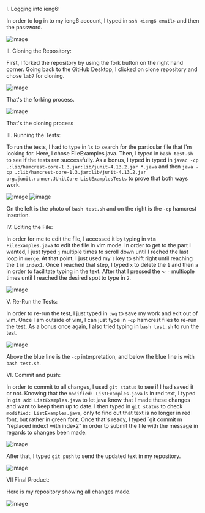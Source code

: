I. Logging into ieng6:

In order to log in to my ieng6 account, I typed in `ssh <ieng6 email>` and then the password.

![image](https://github.com/DirectJava/Lab-Report-4/assets/122843554/3601f68c-7f85-4be1-8efb-77a43dc1c7c7)

II. Cloning the Repository:

First, I forked the repository by using the fork button on the right hand corner. Going back to the GitHub Desktop, I clicked on clone repository and chose `lab7` for cloning.

![image](https://github.com/DirectJava/Lab-Report-4/assets/122843554/816a31e5-24b8-4e7c-9e2b-e8b201799189)

That's the forking process.

![image](https://github.com/DirectJava/Lab-Report-4/assets/122843554/85d79e04-7224-4945-a5c4-73917fbd5e06)

That's the cloning process

III. Running the Tests:

To run the tests, I had to type in `ls` to search for the particular file that I'm looking for. Here, I chose FileExamples.java. Then, I typed in `bash test.sh` to see if the tests ran successfully. As a bonus, I typed in typed in `javac -cp .:lib/hamcrest-core-1.3.jar:lib/junit-4.13.2.jar *.java` and then `java -cp .:lib/hamcrest-core-1.3.jar:lib/junit-4.13.2.jar org.junit.runner.JUnitCore ListExamplesTests` to prove that both ways work.

![image](https://github.com/DirectJava/Lab-Report-4/assets/122843554/f1dd54bb-dfdb-4a9c-8d56-a5c606d400cd)
![image](https://github.com/DirectJava/Lab-Report-4/assets/122843554/043dc491-351b-4035-a3dd-9ff2a37cfa0e)

On the left is the photo of `bash test.sh` and on the right is the `-cp` hamcrest insertion.

IV. Editing the File:
 
 In order for me to edit the file, I accessed it by typing in `vim FileExamples.java` to edit the file in vim mode. In order to get to the part I wanted, I just typed `j` multiple times to scroll down until I reched the last loop in `merge`. At that point, I just used my `l` key to shift right until reaching the `1` in `index1`. Once I reached that step, I typed `x` to delete the `1` and then `a` in order to facilitate typing in the text. After that I pressed the `<--` multiople times until I reached the desired spot to type in `2`.
 
 ![image](https://github.com/DirectJava/Lab-Report-4/assets/122843554/45990300-2105-4eb2-b934-26e72f955544)

V. Re-Run the Tests:

In order to re-run the test, I just typed in `:wq` to save my work and exit out of vim. Once I am outside of vim, I can just type in `-cp` hamcrest files to re-run the test. As a bonus once again, I also tried typing in `bash test.sh` to run the test.

![image](https://github.com/DirectJava/Lab-Report-4/assets/122843554/7ebc0a55-c068-41df-99dd-8c4d584ea44a)

Above the blue line is the `-cp` interpretation, and below the blue line is with `bash test.sh`.

VI. Commit and push:

In order to commit to all changes, I used `git status` to see if I had saved it or not. Knowing that the `modified: ListExamples.java` is in red text, I typed in `git add ListExamples.java` to let java know that I made these changes and want to keep them up to date. I then typed in `git status` to check `modified: ListExamples.java`, only to find out that text is no longer in red font, but rather in green font. Once that's ready, I typed `git commit m "replaced index1 with index2" in order to submit the file with the message in regards to changes been made.

![image](https://github.com/DirectJava/Lab-Report-4/assets/122843554/8b20b3f2-ee61-4486-bfc4-cc432040fd86)

After that, I typed `git push` to send the updated text in my repository.

![image](https://github.com/DirectJava/Lab-Report-4/assets/122843554/d21ed840-4769-4e19-858f-90bbf6879530)

VII Final Product:

Here is my repository showing all changes made.

![image](https://github.com/DirectJava/Lab-Report-4/assets/122843554/20a40b71-a721-43cd-9ed4-521f67da89d9)

